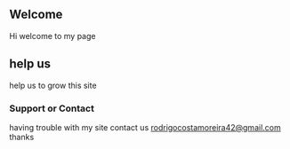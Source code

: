 ## Welcome 

Hi welcome to my page

## help us

help us to grow this site

### Support or Contact

having trouble with my site contact us rodrigocostamoreira42@gmail.com thanks
